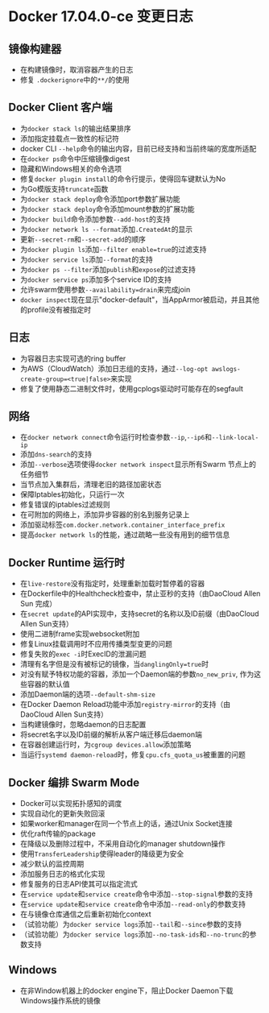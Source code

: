 # Docker 17.04.0-ce 变更日志

## 镜像构建器

* 在构建镜像时，取消容器产生的日志
* 修复 `.dockerignore`中的`**/`的使用

## Docker Client 客户端

* 为`docker stack ls`的输出结果排序
* 添加指定挂载点一致性的标记符
* docker CLI `--help`命令的输出内容，目前已经支持和当前终端的宽度所适配
* 在`docker ps`命令中压缩镜像digest
* 隐藏和Windows相关的命令选项
* 修复`docker plugin install`的命令行提示，使得回车键默认为No
* 为Go模版支持`truncate`函数
* 为`docker stack deploy`命令添加port参数扩展功能
* 为`docker stack deploy`命令添加mount参数的扩展功能
* 为`docker build`命令添加参数`--add-host`的支持
* 为`docker network ls --format`添加`.CreatedAt`的显示
* 更新`--secret-rm`和`--secret-add`的顺序
* 为`docker plugin ls`添加`--filter enable=true`的过滤支持
* 为`docker service ls`添加`--format`的支持
* 为`docker ps --filter`添加`publish`和`expose`的过滤支持
* 为`docker service ps`添加多个service ID的支持
* 允许swarm使用参数`--availability=drain`来完成join
* `docker inspect`现在显示"docker-default"，当AppArmor被启动，并且其他的profile没有被指定时

## 日志

* 为容器日志实现可选的ring buffer
* 为AWS（CloudWatch）添加日志组的支持，通过`--log-opt awslogs-create-group=<true|false>`来实现
* 修复了使用静态二进制文件时，使用gcplogs驱动时可能存在的segfault

## 网络

* 在`docker network connect`命令运行时检查参数`--ip`,`--ip6`和`--link-local-ip`
* 添加`dns-search`的支持
* 添加`--verbose`选项使得`docker network inspect`显示所有Swarm 节点上的任务细节
* 当节点加入集群后，清理老旧的路径加密状态
* 保障Iptables初始化，只运行一次
* 修复错误的iptables过滤规则
* 在可附加的网络上，添加异步容器的别名到服务记录上
* 添加驱动标签`com.docker.network.container_interface_prefix`
* 提高`docker network ls`的性能，通过疏略一些没有用到的细节信息

## Docker Runtime 运行时

* 在`live-restore`没有指定时，处理重新加载时暂停着的容器
* 在Dockerfile中的Healthcheck检查中，禁止亚秒的支持（由DaoCloud Allen Sun 完成）
* 在`secret update`的API实现中，支持secret的名称以及ID前缀（由DaoCloud Allen Sun支持）
* 使用二进制frame实现websocket附加
* 修复Linux挂载调用时不应用传播类型变更的问题
* 修复失败的`exec -i`时ExecID的泄漏问题
* 清理有名字但是没有被标记的镜像，当`danglingOnly=true`时
* 对没有赋予特权功能的容器，添加一个Daemon端的参数`no_new_priv`, 作为这些容器的默认值
* 添加Daemon端的选项`--default-shm-size`
* 在Docker Daemon Reload功能中添加`registry-mirror`的支持（由DaoCloud Allen Sun支持）
* 当构建镜像时，忽略daemon的日志配置
* 将secret名字以及ID前缀的解析从客户端迁移后daemon端
* 在容器创建运行时，为`cgroup devices.allow`添加策略
* 当运行`systemd daemon-reload`时，修复`cpu.cfs_quota_us`被重置的问题

## Docker 编排 Swarm Mode

* Docker可以实现拓扑感知的调度
* 实现自动化的更新失败回滚
* 如果worker和manager在同一个节点上的话，通过Unix Socket连接
* 优化raft传输的package
* 在降级以及删除过程中，不采用自动化的manager shutdown操作
* 使用`TransferLeadership`使得leader的降级更为安全
* 减少默认的监控周期
* 添加服务日志的格式化实现
* 修复服务的日志API使其可以指定流式
* 在`service update`和`service create`命令中添加`--stop-signal`参数的支持
* 在`service update`和`service create`命令中添加`--read-only`的参数支持
* 在与镜像仓库通信之后重新初始化context
* （试验功能）为`docker service logs`添加`--tail`和`--since`参数的支持
* （试验功能）为`docker service logs`添加`--no-task-ids`和`--no-trunc`的参数支持

## Windows

* 在非Window机器上的docker engine下，阻止Docker Daemon下载Windows操作系统的镜像
